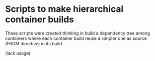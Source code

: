 # Scripts to make hierarchical container builds

These scripts were created thinking in build a dependency tree among containers where each container build reuse a simpler one as source (FROM directive) in its build.

(lack usage)
